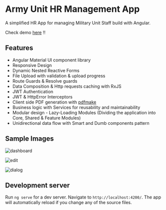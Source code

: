 # Army Unit HR Management App

A simplified HR App for managing Military Unit Staff build with Angular.

Check demo [here](https://armyhr-app.web.app) !! 

## Features

- Angular Material UI component library
- Responsive Design
- Dynamic Nested Reactive Forms 
- File Upload with validation & upload progress
- Route Guards & Resolve guards
- Data Composition & Http requests caching with RxJS
- JWT Authentication
- JWT & HttpError Interceptors
- Client side PDF generation with [pdfmake](https://github.com/bpampuch/pdfmake)
- Business logic with Services for reusability and maintainability
- Modular design - Lazy-Loading Modules (Dividing the application into Core, Shared & Feature Modules)
- Unidirectional data flow with Smart and Dumb components pattern

## Sample Images

![dashboard](https://user-images.githubusercontent.com/32598290/97626629-c9b98e00-1a32-11eb-8992-0147f7ae5b78.JPG)

![edit](https://user-images.githubusercontent.com/32598290/97626664-d8a04080-1a32-11eb-980b-e49bcf5c07cb.JPG)

![dialog](https://user-images.githubusercontent.com/32598290/97626673-da6a0400-1a32-11eb-8387-a678c48759a4.JPG)

## Development server

Run `ng serve` for a dev server. Navigate to `http://localhost:4200/`. The app will automatically reload if you change any of the source files.


